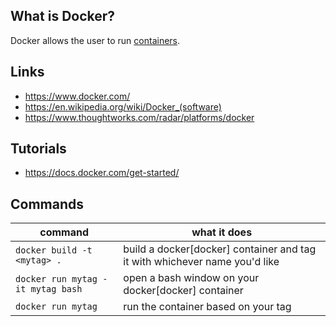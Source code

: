 ## What is Docker?
Docker allows the user to run [containers][1].

## Links
- https://www.docker.com/
- https://en.wikipedia.org/wiki/Docker_(software)
- https://www.thoughtworks.com/radar/platforms/docker

## Tutorials
- https://docs.docker.com/get-started/

## Commands
| command                           | what it does                                                       |
| --------------------------------- | ------------------------------------------------------------------ |
| `docker build -t <mytag> .`       | build a docker[docker] container and tag it with whichever name you'd like |
| `docker run mytag -it mytag bash` | open a bash window on your docker[docker] container                        |
| `docker run mytag`                | run the container based on your tag                                |

<!-- Embedded links -->
[1]: https://github.com/nchristie/tech_notes/blob/master/c/containers.md
